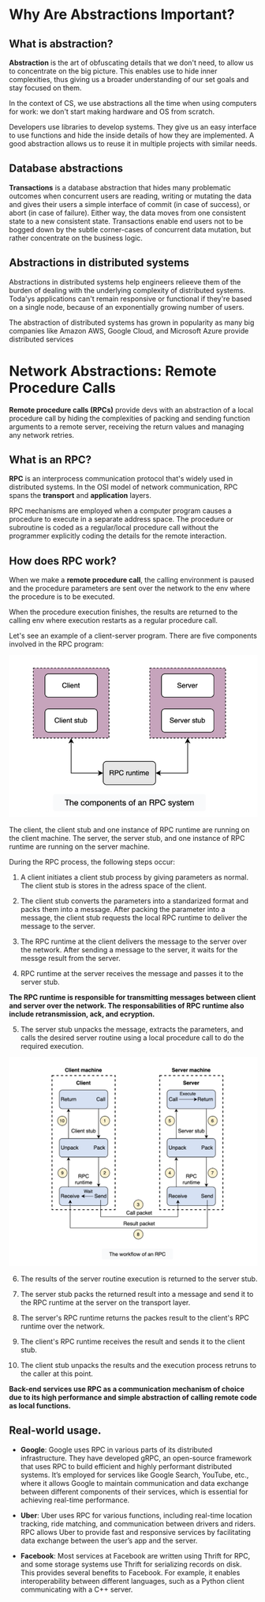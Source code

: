 # Why Are Abstractions Important?

## What is abstraction?

**Abstraction** is the art of obfuscating details that we don't need, to allow us to concentrate on the big picture. This enables use to hide inner complexities, thus giving us a broader understanding of our set goals and stay focused on them.

In the context of CS, we use abstractions all the time when using computers for work: we don't start making hardware and OS from scratch.

Developers use libraries to develop systems. They give us an easy interface to use functions and hide the inside details of how they are implemented. A good abstraction allows us to reuse it in multiple projects with similar needs.

## Database abstractions

**Transactions** is a database abstraction that hides many problematic outcomes when concurrent users are reading, writing or mutating the data and gives their users a simple interface of commit (in case of success), or abort (in case of failure). Either way, the data moves from one consistent state to a new consistent state. Transactions enable end users not to be bogged down by the subtle corner-cases of concurrent data mutation, but rather concentrate on the business logic.

## Abstractions in distributed systems

Abstractions in distributed systems help engineers relieeve them of the burden of dealing with the underlying complexity of distributed systems. Toda'ys applications can't remain responsive or functional if they're based on a single node, because of an exponentially growing number of users.

The abstraction of distributed systems has grown in popularity as many big companies like Amazon AWS, Google Cloud, and Microsoft Azure provide distributed services

# Network Abstractions: Remote Procedure Calls

**Remote procedure calls (RPCs)** provide devs with an abstraction of a local procedure call by hiding the complexities of packing and sending function arguments to a remote server, receiving the return values and managing any network retries.

## What is an RPC?

**RPC** is an interprocess communication protocol that's widely used in distributed systems. In the OSI model of network communication, RPC spans the **transport** and **application** layers.

RPC mechanisms are employed when a computer program causes a procedure to execute in a separate address space. The procedure or subroutine is coded as a regular/local procedure call without the programmer explicitly coding the details for the remote interaction.

## How does RPC work?

When we make a **remote procedure call**, the calling environment is paused and the procedure parameters are sent over the network to the env where the procedure is to be executed.

When the procedure execution finishes, the results are returned to the calling env where execution restarts as a regular procedure call.

Let's see an example of a client-server program. There are five components involved in the RPC program:

![](2024-09-26-07-51-30.png)

The client, the client stub and one instance of RPC runtime are running on the client machine. The server, the server stub, and one instance of RPC runtime are running on the server machine.

During the RPC process, the following steps occur:

1. A client initiates a client stub process by giving parameters as normal. The client stub is stores in the adress space of the client.

2. The client stub converts the parameters into a standarized format and packs them into a message. After packing the parameter into a message, the client stub requests the local RPC runtime to deliver the message to the server.

3. The RPC runtime at the client delivers the message to the server over the network. After sending a message to the server, it waits for the messge result from the server.

4. RPC runtime at the server receives the message and passes it to the server stub.

**The RPC runtime is responsible for transmitting messages between client and server over the network. The responsabilities of RPC runtime also include retransmission, ack, and ecryption.**

5. The server stub unpacks the message, extracts the parameters, and calls the desired server routine using a local procedure call to do the required execution.

![](2024-09-26-07-57-15.png)

6. The results of the server routine execution is returned to the server stub.

7. The server stub packs the returned result into a message and send it to the RPC runtime at the server on the transport layer.

8. The server's RPC runtime returns the packes result to the client's RPC runtime over the network.

9. The client's RPC runtime receives the result and sends it to the client stub.

10. The client stub unpacks the results and the execution process retruns to the caller at this point.

**Back-end services use RPC as a communication mechanism of choice due to its high performance and simple abstraction of calling remote code as local functions.**

## Real-world usage.

- **Google**: Google uses RPC in various parts of its distributed infrastructure. They have developed gRPC, an open-source framework that uses RPC to build efficient and highly performant distributed systems. It’s employed for services like Google Search, YouTube, etc., where it allows Google to maintain communication and data exchange between different components of their services, which is essential for achieving real-time performance.

- **Uber**: Uber uses RPC for various functions, including real-time location tracking, ride matching, and communication between drivers and riders. RPC allows Uber to provide fast and responsive services by facilitating data exchange between the user’s app and the server.

- **Facebook**: Most services at Facebook are written using Thrift for RPC, and some storage systems use Thrift for serializing records on disk. This provides several benefits to Facebook. For example, it enables interoperability between different languages, such as a Python client communicating with a C++ server.